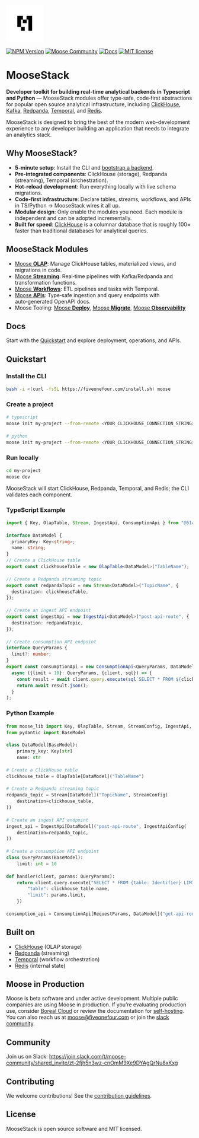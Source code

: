 <a href="https://docs.fiveonefour.com/moose/"><img src="https://raw.githubusercontent.com/514-labs/moose/main/logo-m-light.png" alt="moose logo" height="100px"></a>

[![NPM Version](https://img.shields.io/npm/v/%40514labs%2Fmoose-cli?logo=npm)](https://www.npmjs.com/package/@514labs/moose-cli?activeTab=readme)
[![Moose Community](https://img.shields.io/badge/slack-moose_community-purple.svg?logo=slack)](https://join.slack.com/t/moose-community/shared_invite/zt-2fjh5n3wz-cnOmM9Xe9DYAgQrNu8xKxg)
[![Docs](https://img.shields.io/badge/quick_start-docs-blue.svg)](https://docs.fiveonefour.com/moose/getting-started/quickstart)
[![MIT license](https://img.shields.io/badge/license-MIT-yellow.svg)](LICENSE)

# MooseStack

**Developer toolkit for building real-time analytical backends in Typescript and Python** — MooseStack modules offer type‑safe, code‑first abstractions for popular open source analytical infrastructure, including [ClickHouse](https://clickhouse.com/), [Kafka](https://kafka.apache.org/), [Redpanda](https://redpanda.com/), [Temporal](https://temporal.io/), and [Redis](https://redis.io/).

MooseStack is designed to bring the best of the modern web-development experience to any developer building an application that needs to integrate an analytics stack.

## Why MooseStack?

- **5‑minute setup**: Install the CLI and [bootstrap a backend](https://docs.fiveonefour.com/moose/getting-started/quickstart).
- **Pre‑integrated components**: ClickHouse (storage), Redpanda (streaming), Temporal (orchestration).
- **Hot‑reload development**: Run everything locally with live schema migrations.
- **Code‑first infrastructure**: Declare tables, streams, workflows, and APIs in TS/Python -> MooseStack wires it all up.
- **Modular design**: Only enable the modules you need. Each module is independent and can be adopted incrementally.
- **Built for speed**: [ClickHouse](https://clickhouse.com/) is a columnar database that is roughly 100× faster than traditional databases for analytical queries.

## MooseStack Modules

- [Moose **OLAP**](https://docs.fiveonefour.com/moose/olap): Manage ClickHouse tables, materialized views, and migrations in code.
- [Moose **Streaming**](https://docs.fiveonefour.com/moose/streaming): Real‑time pipelines with Kafka/Redpanda and transformation functions.
- [Moose **Workflows**](https://docs.fiveonefour.com/moose/workflows): ETL pipelines and tasks with Temporal.
- [Moose **APIs**](https://docs.fiveonefour.com/moose/apis): Type‑safe ingestion and query endpoints with auto‑generated OpenAPI docs.
- Moose Tooling: [Moose **Deploy**](https://docs.fiveonefour.com/moose/deploying), [Moose **Migrate**](https://docs.fiveonefour.com/moose/migrate), [Moose **Observability**](https://docs.fiveonefour.com/moose/metrics)

## Docs

Start with the [Quickstart](https://docs.fiveonefour.com/moose/getting-started/quickstart) and explore deployment, operations, and APIs.

## Quickstart

### Install the CLI

```bash
bash -i <(curl -fsSL https://fiveonefour.com/install.sh) moose
```

### Create a project

```bash
# typescript
moose init my-project --from-remote <YOUR_CLICKHOUSE_CONNECTION_STRING> --language typescript

# python
moose init my-project --from-remote <YOUR_CLICKHOUSE_CONNECTION_STRING> --language python
```

### Run locally

```bash
cd my-project
moose dev
```

MooseStack will start ClickHouse, Redpanda, Temporal, and Redis; the CLI validates each component.

### TypeScript Example

```typescript
import { Key, OlapTable, Stream, IngestApi, ConsumptionApi } from "@514labs/moose-lib";
 
interface DataModel {
  primaryKey: Key<string>;
  name: string;
}
// Create a ClickHouse table
export const clickhouseTable = new OlapTable<DataModel>("TableName");
 
// Create a Redpanda streaming topic
export const redpandaTopic = new Stream<DataModel>("TopicName", {
  destination: clickhouseTable,
});
 
// Create an ingest API endpoint
export const ingestApi = new IngestApi<DataModel>("post-api-route", {
  destination: redpandaTopic,
});
 
// Create consumption API endpoint
interface QueryParams {
  limit?: number;
}
export const consumptionApi = new ConsumptionApi<QueryParams, DataModel[]>("get-api-route", 
  async ({limit = 10}: QueryParams, {client, sql}) => {
    const result = await client.query.execute(sql`SELECT * FROM ${clickhouseTable} LIMIT ${limit}`);
    return await result.json();
  }
);
```
### Python Example

```python
from moose_lib import Key, OlapTable, Stream, StreamConfig, IngestApi, IngestApiConfig, ConsumptionApi
from pydantic import BaseModel
 
class DataModel(BaseModel):
    primary_key: Key[str]
    name: str
 
# Create a ClickHouse table
clickhouse_table = OlapTable[DataModel]("TableName")
 
# Create a Redpanda streaming topic
redpanda_topic = Stream[DataModel]("TopicName", StreamConfig(
    destination=clickhouse_table,
))
 
# Create an ingest API endpoint
ingest_api = IngestApi[DataModel]("post-api-route", IngestApiConfig(
    destination=redpanda_topic,
))
 
# Create a consumption API endpoint
class QueryParams(BaseModel):
    limit: int = 10
 
def handler(client, params: QueryParams):
    return client.query.execute("SELECT * FROM {table: Identifier} LIMIT {limit: Int32}", {
        "table": clickhouse_table.name,
        "limit": params.limit,
    })
 
consumption_api = ConsumptionApi[RequestParams, DataModel]("get-api-route", query_function=handler)
```

## Built on

- [ClickHouse](https://clickhouse.com/) (OLAP storage)
- [Redpanda](https://redpanda.com/) (streaming)
- [Temporal](https://temporal.io/) (workflow orchestration)
- [Redis](https://redis.io/) (internal state)


## Moose in Production

Moose is beta software and under active development. Multiple public companies are using Moose in production. If you’re evaluating production use, consider [Boreal Cloud](https://www.fiveonefour.com/boreal) or review the documentation for [self-hosting](https://docs.fiveonefour.com/moose/deploying). You can also reach us at [moose@fiveonefour.com](mailto:moose@fiveonefour.com) or join the [slack community](https://join.slack.com/t/moose-community/shared_invite/zt-2fjh5n3wz-cnOmM9Xe9DYAgQrNu8xKxg).

## Community

Join us on Slack: https://join.slack.com/t/moose-community/shared_invite/zt-2fjh5n3wz-cnOmM9Xe9DYAgQrNu8xKxg

## Contributing

We welcome contributions! See the [contribution guidelines](https://github.com/514-labs/moose/blob/main/CONTRIBUTING.md).

## License

MooseStack is open source software and MIT licensed.
